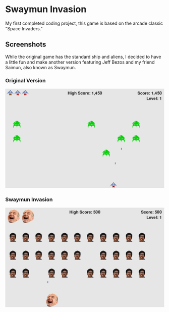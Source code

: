 # Swaymun Invasion
My first completed coding project, this game is based on the arcade classic "Space Invaders." 

## Screenshots
While the original game has the standard ship and aliens, I decided to have a little fun and make another version featuring Jeff Bezos and my friend Saimun, also known as Swaymun.

### Original Version
<img src="screenshots/regular_version.png" width="600">

### Swaymun Invasion
<img src="screenshots/saimun_version.png" width="600">
